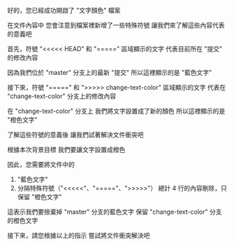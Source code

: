 好的，您已經成功開啟了 "文字顏色" 檔案

在文件內容中
您會注意到檔案裡新增了一些特殊符號
讓我們來了解這些內容代表的意義吧

首先，符號 "<<<<< HEAD" 和 "=====" 區域顯示的文字
代表目前所在 "提交" 的修改內容

因為我們位於 "master" 分支上的最新 "提交"
所以這裡顯示的是 "藍色文字"

接下來，符號 "=====" 和 ">>>>> change-text-color" 
區域顯示的文字
代表在 "change-text-color" 分支上的修改內容

在 "change-text-color" 分支上
我們將文字設置成了新的顏色
所以這裡顯示的是 "橙色文字"

了解這些符號的意義後
讓我們試著解決文件衝突吧

根據本次背景目標
我們要讓文字設置成橙色

因此，您需要將文件中的
1. "藍色文字"
2. 分隔特殊符號（"<<<<<"、"====="、">>>>>"）
總計 4 行的內容刪除，只保留 "橙色文字"

這表示我們要捨棄掉 "master" 分支的藍色文字
保留 "change-text-color" 分支的橙色文字

接下來，請您根據以上的指示
嘗試將文件衝突解決吧